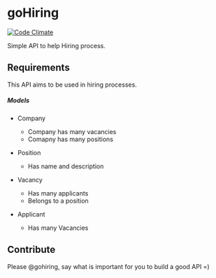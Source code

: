 # goHiring

[![Code Climate](https://codeclimate.com/github/franzejr/code-challenges/badges/gpa.svg)](https://codeclimate.com/github/franzejr/code-challenges)

Simple API to help Hiring process.

## Requirements

This API aims to be used in hiring processes.


##### Models

* Company
	- Company has many vacancies
	- Comapny has many positions

*	Position
	- Has name and description

* Vacancy
	- Has many applicants
	- Belongs to a position

*	Applicant
	- Has many Vacancies


## Contribute

Please @gohiring, say what is important for you to build a good API =)
